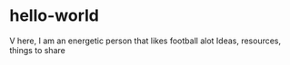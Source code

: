 # hello-world

V here, I am an energetic person that likes football alot
Ideas, resources, things to share
